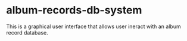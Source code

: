 # album-records-db-system

This is a graphical user interface that allows user ineract with an album record database.
